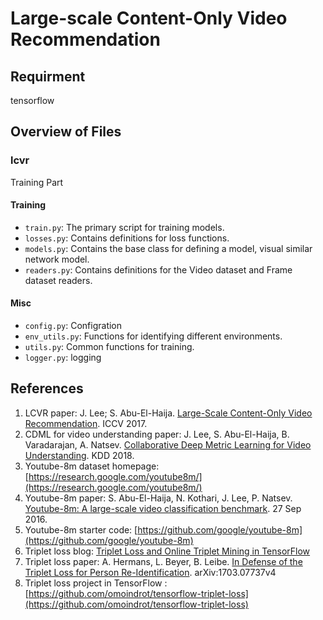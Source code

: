 # Large-scale Content-Only Video Recommendation
## Requirment
tensorflow

## Overview of Files

### lcvr 
Training Part
#### Training
* `train.py`: The primary script for training models.
* `losses.py`: Contains definitions for loss functions.
* `models.py`: Contains the base class for defining a model, visual similar network model.
* `readers.py`: Contains definitions for the Video dataset and Frame dataset readers.

#### Misc
* `config.py`: Configration
* `env_utils.py`: Functions for identifying different environments.
* `utils.py`: Common functions for training.
* `logger.py`: logging

## References
1. LCVR paper: J. Lee; S. Abu-El-Haija. [Large-Scale Content-Only Video Recommendation](http://www.joonseok.net/papers/deeprecs.pdf). ICCV 2017.  
1. CDML for video understanding paper: J. Lee, S. Abu-El-Haija, B. Varadarajan, A. Natsev. [Collaborative Deep Metric Learning for Video Understanding](http://www.joonseok.net/papers/cdml.pdf). KDD 2018.  
1. Youtube-8m dataset homepage: [https://research.google.com/youtube8m/](https://research.google.com/youtube8m/)  
1. Youtube-8m paper: S. Abu-El-Haija, N. Kothari, J. Lee, P. Natsev. [Youtube-8m: A large-scale video classification benchmark](https://arxiv.org/abs/1609.08675). 27 Sep 2016.  
1. Youtube-8m starter code: [https://github.com/google/youtube-8m](https://github.com/google/youtube-8m)  
1. Triplet loss blog: [Triplet Loss and Online Triplet Mining in TensorFlow](https://omoindrot.github.io/triplet-loss)  
1. Triplet loss paper: A. Hermans, L. Beyer, B. Leibe. [In Defense of the Triplet Loss for Person Re-Identification](https://arxiv.org/abs/1703.07737). arXiv:1703.07737v4  
1. Triplet loss project in TensorFlow : [https://github.com/omoindrot/tensorflow-triplet-loss](https://github.com/omoindrot/tensorflow-triplet-loss)  
